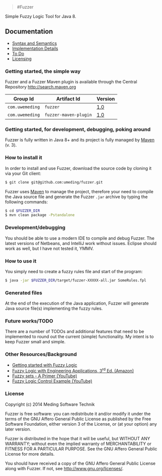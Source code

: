 >#Fuzzer

Simple Fuzzy Logic Tool for Java 8.

## Documentation
* [Syntax and Semantics](https://github.com/umeding/fuzzer/blob/master/doc/sections/syntax.md)
* [Implementation Details](https://github.com/umeding/fuzzer/blob/master/doc/sections/algorithm.md)
* [To Do](https://github.com/umeding/fuzzer/blob/master/TODO.md)
* [Licensing](https://github.com/umeding/fuzzer/blob/master/LICENSE)

### Getting started, the simple way

Fuzzer and a Fuzzer Maven plugin is available through the Central Repository <http://search.maven.org>

Group Id | Artifact Id | Version
--- | --- | ---
`com.uwemeding` | `fuzzer` | <a href="http://search.maven.org/#artifactdetails%7Ccom.uwemeding%7Cfuzzer%7C1.0%7Cjar" target="_blank">1.0</a>
`com.uwemeding` | `fuzzer-maven-plugin` | <a href="http://search.maven.org/#artifactdetails%7Ccom.uwemeding%7Cfuzzer-maven-plugin%7C1.0%7Cmaven-plugin" target="_blank">1,0</a>


### Getting started, for development, debugging, poking around

Fuzzer is fully written in Java 8+ and its project is fully managed by
[Maven](http://maven.apache.org "Maven") (v. 3).

### How to install it

In order to install and use Fuzzer, download the source code by cloning it via your Git client:

```bash
$ git clone git@github.com:umeding/fuzzer.git
```

Fuzzer uses [Maven](http://maven.apache.org "Maven") to manage the
project, therefore your need to compile the Java source file and
generate the Fuzzer `.jar` archive by typing the following commands:

```bash
$ cd $FUZZER_DIR
$ mvn clean package -Pstandalone
```

### Development/debugging
You should be able to use a modern IDE to compile and debug Fuzzer.
The latest versions of Netbeans, and IntelliJ work without issues.
Eclipse should work as well, but I have not tested it, YMMV.


### How to use it

You simply need to create a fuzzy rules file and start of the program:

```bash
$ java -jar $FUZZER_DIR/target/fuzzer-XXXXX-all.jar SomeRules.fpl
```

### Generated files

At the end of the execution of the Java application, Fuzzer will
generate Java source file(s) implementing the fuzzy rules.


### Future works/TODO

There are a number of TODOs and additional features that need to be
implemented to round out the current (simple) functionality. My intent
is to keep Fuzzer small and simple.

### Other Resources/Background
* <a href="https://www.calvin.edu/~pribeiro/othrlnks/Fuzzy/home.htm" target="_blank">Getting started with Fuzzy Logic</a>
* <a href="http://www.amazon.com/Fuzzy-Logic-Engineering-Applications-Third/dp/047074376X" target="_blank">Fuzzy Logic with Engineering Applications, 3<sup>rd</sup> Ed. (Amazon)</a>
* <a href="https://www.youtube.com/watch?v=H9SikB7HbSU" target="_blank" title="Fuzzy Sets">Fuzzy sets - A Primer (YouTube)</a>
* <a href="https://www.youtube.com/watch?v=R4TPFpYXvS0" target="_blank" title="Fuzzy Logic Control Example">Fuzzy Logic Control Example (YouTube)</a>


### License

Copyright (c) 2014 Meding Software Technik

Fuzzer is free software: you can redistribute it and/or modify
it under the terms of the GNU Affero General Public License as
published by the Free Software Foundation, either version 3 of the
License, or (at your option) any later version.

Fuzzer is distributed in the hope that it will be useful,
but WITHOUT ANY WARRANTY; without even the implied warranty of
MERCHANTABILITY or FITNESS FOR A PARTICULAR PURPOSE. See the
GNU Affero General Public License for more details.

You should have received a copy of the GNU Affero General Public
License along with Fuzzer. If not, see <http://www.gnu.org/licenses/>.
